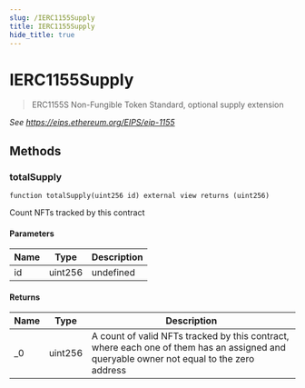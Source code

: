 ```yaml
---
slug: /IERC1155Supply
title: IERC1155Supply
hide_title: true
---
```


# IERC1155Supply

> ERC1155S Non-Fungible Token Standard, optional supply extension

_See https://eips.ethereum.org/EIPS/eip-1155_

## Methods

### totalSupply

```solidity
function totalSupply(uint256 id) external view returns (uint256)
```

Count NFTs tracked by this contract

#### Parameters

| Name | Type    | Description |
| ---- | ------- | ----------- |
| id   | uint256 | undefined   |

#### Returns

| Name | Type    | Description                                                                                                                              |
| ---- | ------- | ---------------------------------------------------------------------------------------------------------------------------------------- |
| \_0  | uint256 | A count of valid NFTs tracked by this contract, where each one of them has an assigned and queryable owner not equal to the zero address |
